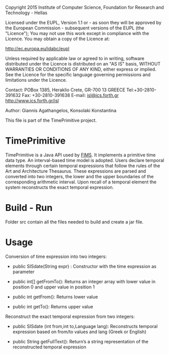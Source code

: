 Copyright 2015 Institute of Computer Science,
Foundation for Research and Technology - Hellas

Licensed under the EUPL, Version 1.1 or - as soon they will be approved
by the European Commission - subsequent versions of the EUPL (the "Licence");
You may not use this work except in compliance with the Licence.
You may obtain a copy of the Licence at:

http://ec.europa.eu/idabc/eupl

Unless required by applicable law or agreed to in writing, software distributed
under the Licence is distributed on an "AS IS" basis,
WITHOUT WARRANTIES OR CONDITIONS OF ANY KIND, either express or implied.
See the Licence for the specific language governing permissions and limitations
under the Licence.

Contact:  POBox 1385, Heraklio Crete, GR-700 13 GREECE
Tel:+30-2810-391632
Fax: +30-2810-391638
E-mail: isl@ics.forth.gr
http://www.ics.forth.gr/isl

Author: Giannis Agathangelos, Konsolaki Konstantina 

This file is part of the TimePrimitive project.


 

TimePrimitive
====

TimePrimitive is a Java API used by [FIMS](https://github.com/isl/FIMS). It implements a primitive time data type. An interval-based time model is adopted.  Users declare temporal elements through certain temporal expressions
that follow the rules of the Art and Architecture Thesaurus. These expressions are parsed and converted into two integers, the lower and the upper boundaries of the corresponding arithmetic interval. Upon recall of a temporal 
element the system reconstructs the exact temporal expression.


Build - Run
====
Folder src contain all the files needed to build and create a jar file.

Usage
====
Conversion of time expression into two integers:

- public SISdate(String expr) : Constructor with the time expression as parameter

- public int[] getFromTo(): Returns an integer array with lower value in position 0 and upper value in position 1

- public int getFrom(): Returns lower value

- public int getTo(): Returns upper value
	
	
Reconstruct the exact temporal expression from two integers:

- public SISdate (int from,int to,Language lang): Reconstructs temporal expression based on from/to values and lang (Greek or English)

- public String getFullText(): Return’s  a string representation of the reconstructed temporal expression



